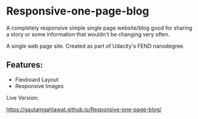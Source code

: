 # Responsive-one-page-blog
A completely responsive simple single page website/blog good for sharing a story or some information that wouldn't be changing very often.

A single web page site. Created as part of Udacity's FEND nanodegree.

## Features:

* Flexboard Layout
* Responsive Images

Live Version:

https://gautamgahlawat.github.io/Responsive-one-page-blog/